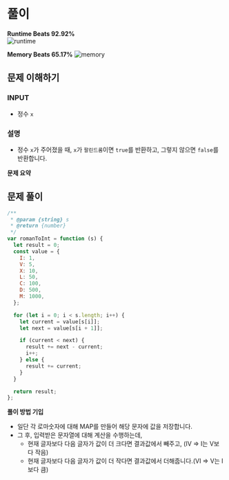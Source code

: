 # 풀이

**Runtime Beats 92.92%**  
![runtime](https://github.com/devYuMinKim/devYuMinKim/assets/55650732/af358db0-5e29-4aa7-a839-e4a31c9b92f0)

**Memory Beats 65.17%**
![memory](https://github.com/devYuMinKim/devYuMinKim/assets/55650732/2973e624-0c32-4525-8081-077b7c27eb04)

## 문제 이해하기

### INPUT
- 정수 `x`

### 설명
- 정수 `x`가 주어졌을 때, `x`가 `팔린드롬`이면 `true`를 반환하고, 그렇지 않으면 `false`를 반환합니다.


**문제 요약**

## 문제 풀이

~~~javascript
/**
 * @param {string} s
 * @return {number}
 */
var romanToInt = function (s) {
  let result = 0;
  const value = {
    I: 1,
    V: 5,
    X: 10,
    L: 50,
    C: 100,
    D: 500,
    M: 1000,
  };

  for (let i = 0; i < s.length; i++) {
    let current = value[s[i]];
    let next = value[s[i + 1]];

    if (current < next) {
      result += next - current;
      i++;
    } else {
      result += current;
    }
  }

  return result;
};


~~~

**풀이 방법 기입**
- 일단 각 로마숫자에 대해 MAP를 만들어 해당 문자에 값을 저장합니다.
- 그 후, 입력받은 문자열에 대해 계산을 수행하는데,
    - 현재 글자보다 다음 글자가 값이 더 크다면 결과값에서 빼주고, (IV => I는 V보다 작음)
    - 현재 글자보다 다음 글자가 값이 더 작다면 결과값에서 더해줍니다.(VI => V는 I보다 큼)